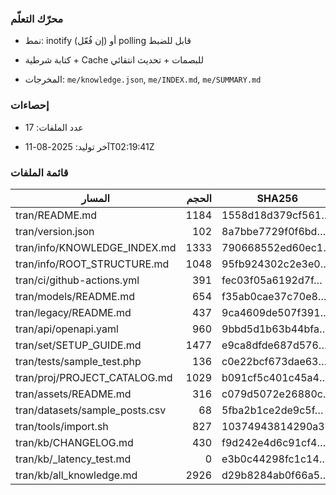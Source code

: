 ### محرّك التعلّم


- نمط: inotify (إن فُعّل) أو polling قابل للضبط

- كتابة شرطية + Cache للبصمات + تحديث انتقائي

- المخرجات: `me/knowledge.json`, `me/INDEX.md`, `me/SUMMARY.md`

### إحصاءات


- عدد الملفات: 17

- آخر توليد: 2025-08-11T02:19:41Z

### قائمة الملفات


| المسار | الحجم | SHA256 |
|---|---:|---|
| tran/README.md | 1184 | 1558d18d379cf561… |
| tran/version.json | 102 | 8a7bbe7729f0f6bd… |
| tran/info/KNOWLEDGE_INDEX.md | 1333 | 790668552ed60ec1… |
| tran/info/ROOT_STRUCTURE.md | 1048 | 95fb924302c2e3e0… |
| tran/ci/github-actions.yml | 391 | fec03f05a6192d7f… |
| tran/models/README.md | 654 | f35ab0cae37c70e8… |
| tran/legacy/README.md | 437 | 9ca4609de507f391… |
| tran/api/openapi.yaml | 960 | 9bbd5d1b63b44bfa… |
| tran/set/SETUP_GUIDE.md | 1477 | e9ca8dfde687d576… |
| tran/tests/sample_test.php | 136 | c0e22bcf673dae63… |
| tran/proj/PROJECT_CATALOG.md | 1029 | b091cf5c401c45a4… |
| tran/assets/README.md | 316 | c079d5072e26880c… |
| tran/datasets/sample_posts.csv | 68 | 5fba2b1ce2de9c5f… |
| tran/tools/import.sh | 827 | 10374943814290a3… |
| tran/kb/CHANGELOG.md | 430 | f9d242e4d6c91cf4… |
| tran/kb/_latency_test.md | 0 | e3b0c44298fc1c14… |
| tran/kb/all_knowledge.md | 2926 | d29b8284ab0f66a5… |
